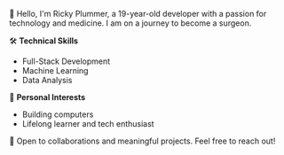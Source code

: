 👋 Hello, I'm Ricky Plummer, a 19-year-old developer with a passion for technology and medicine. I am on a journey to become a surgeon.

🛠️ **Technical Skills**
- Full-Stack Development
- Machine Learning
- Data Analysis

🎵 **Personal Interests**
- Building computers
- Lifelong learner and tech enthusiast

🌟 Open to collaborations and meaningful projects. Feel free to reach out!
